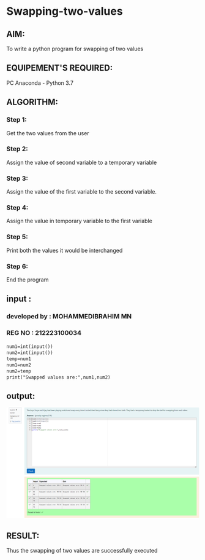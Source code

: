 # Swapping-two-values
## AIM:
To write a python program for swapping of two values
## EQUIPEMENT'S REQUIRED: 
PC
Anaconda - Python 3.7
## ALGORITHM: 
### Step 1:
Get the two values from the user
### Step 2: 
Assign the value of second variable to a temporary variable 
### Step 3: 
Assign the value of the first variable to the second variable.
### Step 4:  
Assign the value in temporary variable to the first variable
### Step 5: 
Print both the values it would be interchanged
### Step 6: 
End the program
## input : 
### developed by : MOHAMMEDIBRAHIM MN
### REG NO : 212223100034
```
num1=int(input())
num2=int(input())
temp=num1
num1=num2
num2=temp
print("Swapped values are:",num1,num2)
```
## output:

![alt text](<Screenshot 2024-03-09 092845.png>)


## RESULT:
Thus the swapping of two values are successfully executed



